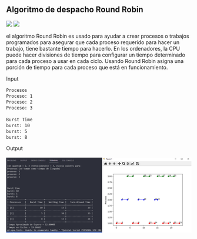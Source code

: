 ## Algoritmo de despacho Round Robin
![](https://img.shields.io/badge/Code-Python-informational?style=flat&logo=python&logoColor=yellow&color=4b8bbe)
![](https://img.shields.io/badge/Lib-Pyplot-informational?style=flat&logo=python&logoColor=yellow&color=4b8bbe)

el algoritmo Round Robin es usado para ayudar a crear procesos o trabajos programados para asegurar que cada proceso requerido para hacer un trabajo, tiene bastante tiempo para hacerlo. En los ordenadores, la CPU puede hacer divisiones de tiempo para configurar un tiempo determinado para cada proceso a usar en cada ciclo. Usando Round Robin asigna una porción de tiempo para cada proceso que está en funcionamiento.

Input 
```
Procesos
Proceso: 1 
Proceso: 2 
Proceso: 3 

Burst Time
burst: 10
burst: 5
burst: 8
```

Output
<br>
<br>
![Image text](https://github.com/Valentina17varela/Universidad-Tecnologica-de-Pereira/blob/main/RR/prueba.png)

